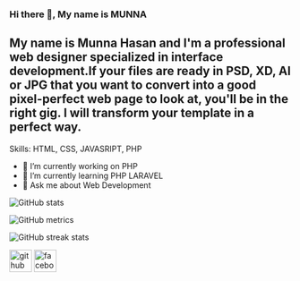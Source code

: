 ### Hi there 👋, My name is MUNNA

## My name is Munna Hasan and I'm a professional web designer specialized in interface development.If your files are ready in PSD, XD, AI or JPG that you want to convert into a good pixel-perfect web page to look at, you'll be in the right gig. I will transform your template in a perfect way.


Skills: HTML, CSS, JAVASRIPT, PHP

- 🔭 I’m currently working on PHP  
- 🌱 I’m currently learning PHP LARAVEL 
- 💬 Ask me about Web Development 


![GitHub stats](https://github-readme-stats.vercel.app/api?username=freelancermunna4&show_icons=true)  

![GitHub metrics](https://metrics.lecoq.io/freelancermunna4)  

![GitHub streak stats](https://github-readme-streak-stats.herokuapp.com/?user=freelancermunna4)  


[<img src='https://cdn.jsdelivr.net/npm/simple-icons@3.0.1/icons/github.svg' alt='github' height='40'>](https://github.com/freelancermunna4)  [<img src='https://cdn.jsdelivr.net/npm/simple-icons@3.0.1/icons/facebook.svg' alt='facebook' height='40'>](https://www.facebook.com/freelancermunna4) 


